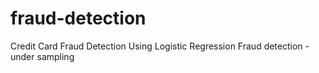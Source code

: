 # fraud-detection
Credit Card Fraud Detection Using Logistic Regression
Fraud detection - under sampling
